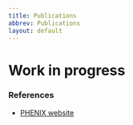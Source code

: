 ```yaml
---
title: Publications
abbrev: Publications
layout: default
---
```


# Work in progress

### References

- [PHENIX website](https://www.phenix.bnl.gov/)
